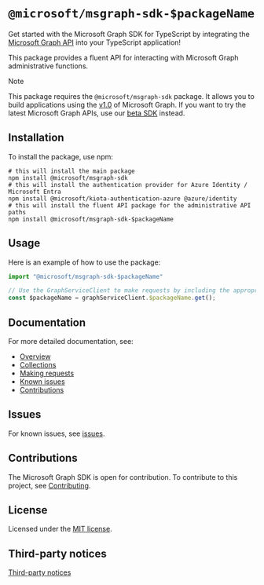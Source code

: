 # `@microsoft/msgraph-sdk-$packageName`

Get started with the Microsoft Graph SDK for TypeScript by integrating the [Microsoft Graph API](https://learn.microsoft.com/graph/overview) into your TypeScript application!

This package provides a fluent API for interacting with Microsoft Graph administrative functions.

> [!NOTE]
> This package requires the `@microsoft/msgraph-sdk` package. It allows you to build applications using the [v1.0](https://learn.microsoft.com/graph/use-the-api#version) of Microsoft Graph. If you want to try the latest Microsoft Graph APIs, use our [beta SDK](https://github.com/microsoftgraph/msgraph-beta-sdk-typescript) instead.


## Installation

To install the package, use npm:

```shell
# this will install the main package
npm install @microsoft/msgraph-sdk
# this will install the authentication provider for Azure Identity / Microsoft Entra
npm install @microsoft/kiota-authentication-azure @azure/identity
# this will install the fluent API package for the administrative API paths
npm install @microsoft/msgraph-sdk-$packageName
```

## Usage

Here is an example of how to use the package:

```typescript
import "@microsoft/msgraph-sdk-$packageName"

// Use the GraphServiceClient to make requests by including the appropriate API calls package
const $packageName = graphServiceClient.$packageName.get();

```

## Documentation

For more detailed documentation, see:

* [Overview](https://learn.microsoft.com/graph/overview)
* [Collections](https://learn.microsoft.com/graph/sdks/paging)
* [Making requests](https://learn.microsoft.com/graph/sdks/create-requests)
* [Known issues](https://github.com/MicrosoftGraph/msgraph-sdk-typescript/issues)
* [Contributions](https://github.com/microsoftgraph/msgraph-sdk-typescript/blob/main/CONTRIBUTING.md)

## Issues

For known issues, see [issues](https://github.com/MicrosoftGraph/msgraph-sdk-typescript/issues).

## Contributions

The Microsoft Graph SDK is open for contribution. To contribute to this project, see [Contributing](https://github.com/microsoftgraph/msgraph-sdk-typescript/blob/main/CONTRIBUTING.md).

## License

Licensed under the [MIT license](https://github.com/microsoftgraph/msgraph-sdk-typescript/blob/main/LICENSE).

## Third-party notices

[Third-party notices](https://github.com/microsoftgraph/msgraph-sdk-typescript/blob/main/LICENSE)
